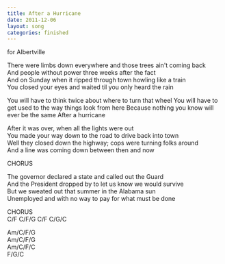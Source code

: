 ```yaml
---
title: After a Hurricane
date: 2011-12-06
layout: song
categories: finished
---
```

<div class="notes">for Albertville</div>

There were limbs down everywhere and those trees ain't coming back  
And people without power three weeks after the fact  
And on Sunday when it ripped through town howling like a train  
You closed your eyes and waited til you only heard the rain

<div class="chorus">You will have to think twice about where to turn that wheel  
You will have to get used to the way things look from here  
Because nothing you know will ever be the same  
After a hurricane</div>

After it was over, when all the lights were out  
You made your way down to the road to drive back into town  
Well they closed down the highway; cops were turning folks around  
And a line was coming down between then and now

<div class="chorus">CHORUS</div>

The governor declared a state and called out the Guard  
And the President dropped by to let us know we would survive  
But we sweated out that summer in the Alabama sun  
Unemployed and with no way to pay for what must be done

<div class="chorus">CHORUS</div>
<div class="chords">C/F  
C/F/G  
C/F  
C/G/C  

Am/C/F/G  
Am/C/F/G  
Am/C/F/C  
F/G/C</div>
